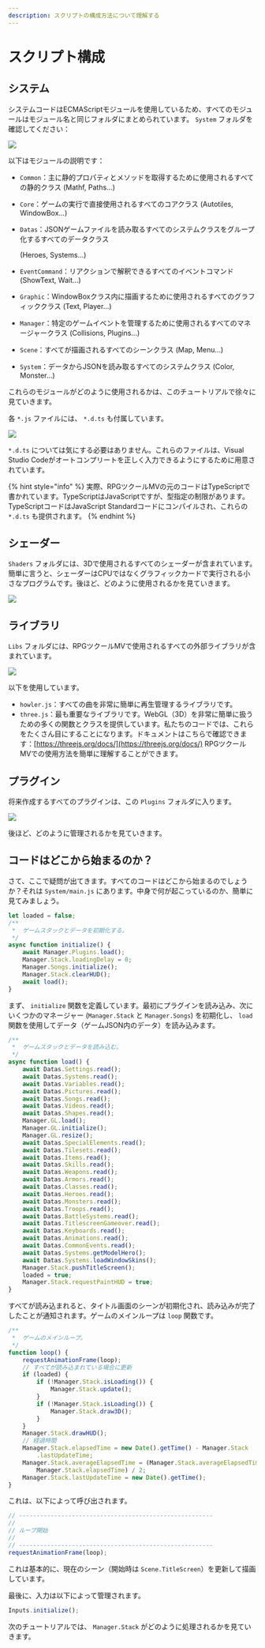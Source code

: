 ```yaml
---
description: スクリプトの構成方法について理解する
---
```


# スクリプト構成

## システム

システムコードはECMAScriptモジュールを使用しているため、すべてのモジュールはモジュール名と同じフォルダにまとめられています。 `System` フォルダを確認してください：

![](../.gitbook/assets/system-modules.png)

以下はモジュールの説明です：

* `Common`：主に静的プロパティとメソッドを取得するために使用されるすべての静的クラス (Mathf, Paths...)
* `Core`：ゲームの実行で直接使用されるすべてのコアクラス (Autotiles, WindowBox...)
*   `Datas`：JSONゲームファイルを読み取るすべてのシステムクラスをグループ化するすべてのデータクラス

    &#x20;(Heroes, Systems...)
* `EventCommand`：リアクションで解釈できるすべてのイベントコマンド (ShowText, Wait...)
* `Graphic`：WindowBoxクラス内に描画するために使用されるすべてのグラフィッククラス (Text, Player...)
* `Manager`：特定のゲームイベントを管理するために使用されるすべてのマネージャークラス (Collisions, Plugins...)
* `Scene`：すべてが描画されるすべてのシーンクラス (Map, Menu...)
* `System`：データからJSONを読み取るすべてのシステムクラス (Color, Monster...)

これらのモジュールがどのように使用されるかは、このチュートリアルで徐々に見ていきます。

各 `*.js` ファイルには、 `*.d.ts` も付属しています。

![](../.gitbook/assets/system-example.png)

`*.d.ts` については気にする必要はありません。これらのファイルは、Visual Studio Codeがオートコンプリートを正しく入力できるようにするために用意されています。

{% hint style="info" %}
実際、RPGツクールMVの元のコードはTypeScriptで書かれています。TypeScriptはJavaScriptですが、型指定の制限があります。TypeScriptコードはJavaScript Standardコードにコンパイルされ、これらの `*.d.ts` も提供されます。
{% endhint %}

## シェーダー

`Shaders` フォルダには、3Dで使用されるすべてのシェーダーが含まれています。簡単に言うと、シェーダーはCPUではなくグラフィックカードで実行される小さなプログラムです。後ほど、どのように使用されるかを見ていきます。

![](../.gitbook/assets/shaders-example.png)

## ライブラリ

`Libs` フォルダには、RPGツクールMVで使用されるすべての外部ライブラリが含まれています。

![](../.gitbook/assets/libs-example.png)

以下を使用しています。

* `howler.js`：すべての曲を非常に簡単に再生管理するライブラリです。
* `three.js`：最も重要なライブラリです。WebGL（3D）を非常に簡単に扱うための多くの関数とクラスを提供しています。私たちのコードでは、これらをたくさん目にすることになります。ドキュメントはこちらで確認できます：[https://threejs.org/docs/](https://threejs.org/docs/) RPGツクールMVでの使用方法を簡単に理解することができます。

## プラグイン

将来作成するすべてのプラグインは、この `Plugins` フォルダに入ります。

![](../.gitbook/assets/plugins-example.png)

後ほど、どのように管理されるかを見ていきます。

## コードはどこから始まるのか？

さて、ここで疑問が出てきます。すべてのコードはどこから始まるのでしょうか？それは `System/main.js` にあります。中身で何が起こっているのか、簡単に見てみましょう。

```javascript
let loaded = false;
/**
 *  ゲームスタックとデータを初期化する。
 */
async function initialize() {
    await Manager.Plugins.load();
    Manager.Stack.loadingDelay = 0;
    Manager.Songs.initialize();
    Manager.Stack.clearHUD();
    await load();
}
```

まず、 `initialize` 関数を定義しています。最初にプラグインを読み込み、次にいくつかのマネージャー (`Manager.Stack` と `Manager.Songs`) を初期化し、 `load` 関数を使用してデータ（ゲームJSON内のデータ）を読み込みます。

```javascript
/**
 *  ゲームスタックとデータを読み込む。
 */
async function load() {
    await Datas.Settings.read();
    await Datas.Systems.read();
    await Datas.Variables.read();
    await Datas.Pictures.read();
    await Datas.Songs.read();
    await Datas.Videos.read();
    await Datas.Shapes.read();
    Manager.GL.load();
    Manager.GL.initialize();
    Manager.GL.resize();
    await Datas.SpecialElements.read();
    await Datas.Tilesets.read();
    await Datas.Items.read();
    await Datas.Skills.read();
    await Datas.Weapons.read();
    await Datas.Armors.read();
    await Datas.Classes.read();
    await Datas.Heroes.read();
    await Datas.Monsters.read();
    await Datas.Troops.read();
    await Datas.BattleSystems.read();
    await Datas.TitlescreenGameover.read();
    await Datas.Keyboards.read();
    await Datas.Animations.read();
    await Datas.CommonEvents.read();
    await Datas.Systems.getModelHero();
    await Datas.Systems.loadWindowSkins();
    Manager.Stack.pushTitleScreen();
    loaded = true;
    Manager.Stack.requestPaintHUD = true;
}
```

すべてが読み込まれると、タイトル画面のシーンが初期化され、読み込みが完了したことが通知されます。ゲームのメインループは `loop` 関数です。

```javascript
/**
 *  ゲームのメインループ。
 */
function loop() {
    requestAnimationFrame(loop);
    // すべてが読み込まれている場合に更新
    if (loaded) {
        if (!Manager.Stack.isLoading()) {
            Manager.Stack.update();
        }
        if (!Manager.Stack.isLoading()) {
            Manager.Stack.draw3D();
        }
    }
    Manager.Stack.drawHUD();
    // 経過時間
    Manager.Stack.elapsedTime = new Date().getTime() - Manager.Stack
        .lastUpdateTime;
    Manager.Stack.averageElapsedTime = (Manager.Stack.averageElapsedTime +
        Manager.Stack.elapsedTime) / 2;
    Manager.Stack.lastUpdateTime = new Date().getTime();
}
```

これは、以下によって呼び出されます。

```javascript
// -------------------------------------------------------
//
// ループ開始
//
// -------------------------------------------------------
requestAnimationFrame(loop);
```

これは基本的に、現在のシーン（開始時は `Scene.TitleScreen`）を更新して描画しています。

最後に、入力は以下によって管理されます。

```javascript
Inputs.initialize();
```

次のチュートリアルでは、 `Manager.Stack` がどのように処理されるかを見ていきます。
